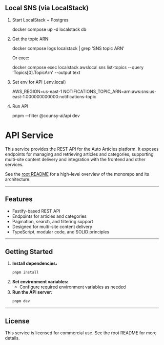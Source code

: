 ## Local SNS (via LocalStack)

1. Start LocalStack + Postgres

   docker compose up -d localstack db

2. Get the topic ARN

   docker compose logs localstack | grep 'SNS topic ARN'

   Or exec:

   docker compose exec localstack awslocal sns list-topics --query 'Topics[0].TopicArn' --output text

3. Set env for API (.env.local)

   AWS_REGION=us-east-1
   NOTIFICATIONS_TOPIC_ARN=arn:aws:sns:us-east-1:000000000000:notifications-topic

4. Run API

   pnpm --filter @counsy-ai/api dev

# API Service

This service provides the REST API for the Auto Articles platform. It exposes endpoints for managing and retrieving articles and categories, supporting multi-site content delivery and integration with the frontend and other services.

See the [root README](../../README.md) for a high-level overview of the monorepo and its architecture.

---

## Features

- Fastify-based REST API
- Endpoints for articles and categories
- Pagination, search, and filtering support
- Designed for multi-site content delivery
- TypeScript, modular code, and SOLID principles

---

## Getting Started

1. **Install dependencies:**
   ```bash
   pnpm install
   ```
2. **Set environment variables:**
   - Configure required environment variables as needed
3. **Run the API server:**
   ```bash
   pnpm dev
   ```

---

## License

This service is licensed for commercial use. See the root README for more details.
